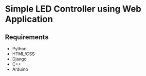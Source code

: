 # Simple LED Controller using Web Application

## Requirements
- Python
- HTML/CSS
- Django
- C++
- Arduino